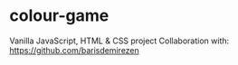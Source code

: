 # colour-game

Vanilla JavaScript, HTML & CSS project
Collaboration with: https://github.com/barisdemirezen
